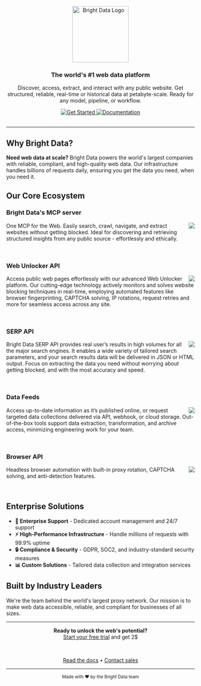 
<div align="center"> <a href="https://brightdata.com"> <img src="https://github.com/user-attachments/assets/5831f9ab-5aea-4f1d-a2d3-c85874ba0eeb" alt="Bright Data Logo" height="150"> </a> <h3>The world's #1 web data platform</h3> <p>Discover, access, extract, and interact with any public website. Get structured, reliable, real-time or historical data at petabyte-scale. Ready for any model, pipeline, or workflow.</p> <a href="https://brightdata.com/?hs_signup=1"> <img src="https://img.shields.io/badge/🚀_Get_Started-blue?style=for-the-badge" alt="Get Started"> </a> <a href="https://docs.brightdata.com"> <img src="https://img.shields.io/badge/📚_Documentation-4A90E2?style=for-the-badge" alt="Documentation"> </a> </div> <br> 

---

## Why Bright Data?

**Need web data at scale?** Bright Data powers the world's largest companies with reliable, compliant, and high-quality web data. Our infrastructure handles billions of requests daily, ensuring you get the data you need, when you need it.

## Our Core Ecosystem

### Bright Data's MCP server

<a href="https://github.com/brightdata/brightdata-mcp"> <img align="right" src="https://github-readme-stats.vercel.app/api/pin/?username=brightdata&repo=brightdata-mcp&theme=light" /> </a>
 
One MCP for the Web. Easily search, crawl, navigate, and extract websites without getting blocked. Ideal for discovering and retrieving structured insights from any public source - effortlessly and ethically.

<br clear="right"/>

### Web Unlocker API

<a href="https://github.com/brightdata/brightdata-mcp"> <img align="right" src="https://github-readme-stats.vercel.app/api/pin/?username=luminati-io&repo=bright-data-web-unlocker-nodejs-project&theme=light" /> </a>

Access public web pages effortlessly with our advanced Web Unlocker platform. Our cutting-edge technology actively monitors and solves website blocking techniques in real-time, employing automated features like browser fingerprinting, CAPTCHA solving, IP rotations, request retries and more for seamless access across any site.

<br clear="right"/>

### SERP API

<a href="https://github.com/brightdata/brightdata-mcp"> <img align="right" src="https://github-readme-stats.vercel.app/api/pin/?username=brightdata&repo=bright-data-serp-api-python-project&theme=light" /> </a>

Bright Data SERP API provides real user’s results in high volumes for all the major search engines. It enables a wide variety of tailored search parameters, and your search results data will be delivered in JSON or HTML output. Focus on extracting the data you need without worrying about getting blocked, and with the most accuracy and speed.

<br clear="right"/>

### Data Feeds

<a href="https://github.com/brightdata/brightdata-mcp"> <img align="right" src="https://github-readme-stats.vercel.app/api/pin/?username=brightdata&repo=bright-data-scrape-chatgpt-search-nodejs-project&theme=light" /> </a>

Access up-to-date information as it’s published online, or request targeted data collections delivered via API,
webhook, or cloud storage. Out-of-the-box tools support data extraction, transformation, and archive access,
minimizing engineering work for your team.

<br clear="right"/>

### Browser API

<a href="https://github.com/brightdata/brightdata-mcp"> <img align="right" src="https://github-readme-stats.vercel.app/api/pin/?username=luminati-io&repo=bright-data-scraping-browser-nodejs-playwright-project&theme=light" /> </a>

Headless browser automation with built-in proxy rotation, CAPTCHA solving, and anti-detection features.

<br clear="right"/>

## Enterprise Solutions

- **🏢 Enterprise Support** - Dedicated account management and 24/7 support
- **⚡ High-Performance Infrastructure** - Handle millions of requests with 99.9% uptime
- **🔒 Compliance & Security** - GDPR, SOC2, and industry-standard security measures
- **📊 Custom Solutions** - Tailored data collection and integration services

## Built by Industry Leaders

We're the team behind the world's largest proxy network. Our mission is to make web data accessible, reliable, and compliant for businesses of all sizes.

---

<div align="center"> <p> <strong>Ready to unlock the web's potential?</strong><br> <a href="https://brightdata.com/cp/start">Start your free trial</a> and get 2$ </p> <br>

 <a href="https://docs.brightdata.com">Read the docs</a> • <a href="https://brightdata.com/contact">Contact sales</a>

</div>

---


<div align="center"> <sub>Made with ❤️ by the Bright Data team</sub> </div>

